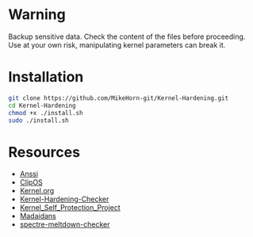 # Warning
Backup sensitive data. Check the content of the files before proceeding. Use at your own risk, manipulating kernel parameters can break it.

# Installation
```bash
git clone https://github.com/MikeHorn-git/Kernel-Hardening.git
cd Kernel-Hardening
chmod +x ./install.sh
sudo ./install.sh
```

# Resources
* [Anssi](https://cyber.gouv.fr/publications/recommandations-de-securite-relatives-un-systeme-gnulinux)
* [ClipOS](https://docs.clip-os.org/clipos/kernel.html#configuration)
* [Kernel.org](https://www.kernel.org/doc/html/latest/admin-guide/kernel-parameters.html)
* [Kernel-Hardening-Checker](https://github.com/a13xp0p0v/kernel-hardening-checker)
* [Kernel_Self_Protection_Project](https://kernsec.org/wiki/index.php/Kernel_Self_Protection_Project/Recommended_Settings)
* [Madaidans](https://madaidans-insecurities.github.io/guides/linux-hardening.html#kernel)
* [spectre-meltdown-checker](https://github.com/speed47/spectre-meltdown-checker)
